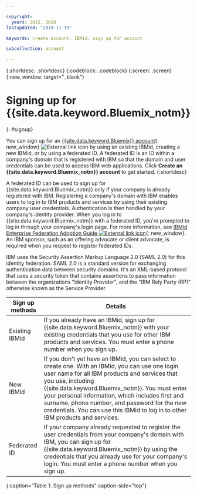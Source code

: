 ```yaml
---

copyright:
  years: 2015, 2018
lastupdated: "2018-11-19"

keywords: create account, IBMid, sign up for account

subcollection: account

---
```


{:shortdesc: .shortdesc}
{:codeblock: .codeblock}
{:screen: .screen}
{:new_window: target="_blank"}


# Signing up for {{site.data.keyword.Bluemix_notm}}
{: #signup}

You can sign up for an [{{site.data.keyword.Bluemix}} account](https://cloud.ibm.com){: new_window} ![External link icon](../icons/launch-glyph.svg "External link icon") by using an existing IBMid, creating a new IBMid, or by using a federated ID. A federated ID is an ID within a company's domain that is registered with IBM so that the domain and user credentials can be used to access IBM web applications. Click **Create an {{site.data.keyword.Bluemix_notm}} account** to get started.
{:shortdesc}

A federated ID can be used to sign up for {{site.data.keyword.Bluemix_notm}} only if your company is already registered with IBM. Registering a company's domain with IBM enables users to log in to IBM products and services by using their existing company user credentials. Authentication is then handled by your company's identity provider. When you log in to {{site.data.keyword.Bluemix_notm}} with a federated ID, you're prompted to log in through your company's login page. For more information, see [IBMid Enterprise Federation Adoption Guide ![External link icon](../icons/launch-glyph.svg)](https://ibm.box.com/v/IBMid-Federation-Guide){: new_window}. An IBM sponsor, such as an offering advocate or client advocate, is required when you request to register federated IDs.

IBM uses the Security Assertion Markup Language 2.0 (SAML 2.0) for this identity federation. SAML 2.0 is a standard version for exchanging authentication data between security domains. It's an XML-based protocol that uses a security token that contains assertions to pass information between the organizations "Identity Provider", and the "IBM Rely Party (RP)" otherwise known as the Service Provider.

| Sign up methods | Details |    
|-----------------|---------|
|Existing IBMid   | If you already have an IBMid, sign up for {{site.data.keyword.Bluemix_notm}} with your existing credentials that you use for other IBM products and services. You must enter a phone number when you sign up. |
|New IBMid        | If you don't yet have an IBMid, you can select to create one. With an IBMid, you can use one login user name for all IBM products and services that you use, including {{site.data.keyword.Bluemix_notm}}. You must enter your personal information, which includes first and surname, phone number, and password for the new credentials. You can use this IBMid to log in to other IBM products and services.  |
|Federated ID     | If your company already requested to register the user credentials from your company's domain with IBM, you can sign up for {{site.data.keyword.Bluemix_notm}} by using the credentials that you already use for your company's login. You must enter a phone number when you sign up. |
{:caption="Table 1. Sign up methods" caption-side="top"}

